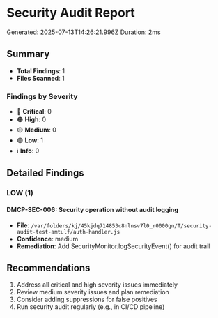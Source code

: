 # Security Audit Report

Generated: 2025-07-13T14:26:21.996Z
Duration: 2ms

## Summary

- **Total Findings**: 1
- **Files Scanned**: 1

### Findings by Severity

- 🔴 **Critical**: 0
- 🟠 **High**: 0
- 🟡 **Medium**: 0
- 🟢 **Low**: 1
- ℹ️ **Info**: 0

## Detailed Findings

### LOW (1)

#### DMCP-SEC-006: Security operation without audit logging

- **File**: `/var/folders/kj/45kjdq714853c8nlnsv7l0_r0000gn/T/security-audit-test-amtulf/auth-handler.js`
- **Confidence**: medium
- **Remediation**: Add SecurityMonitor.logSecurityEvent() for audit trail

## Recommendations

1. Address all critical and high severity issues immediately
2. Review medium severity issues and plan remediation
3. Consider adding suppressions for false positives
4. Run security audit regularly (e.g., in CI/CD pipeline)

